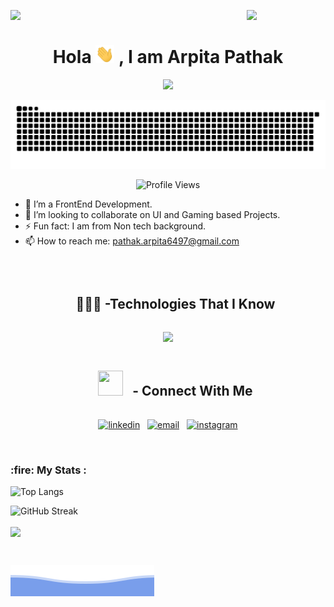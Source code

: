 <img align="left"
  src="https://user-images.githubusercontent.com/65187002/144930161-2f783401-8d27-4fdf-a2f7-cc0ba32f1f1f.gif"
  width="25%" style="display:inline;"><img align="right"
  src="https://user-images.githubusercontent.com/65187002/144930161-2f783401-8d27-4fdf-a2f7-cc0ba32f1f1f.gif"
  width="25%" style="display:inline;">
<br>
<p align="center">
<h1 align="center">Hola <img src="https://raw.githubusercontent.com/ABSphreak/ABSphreak/master/gifs/Hi.gif"
    width="30px"> , I am Arpita Pathak</h1>
</p>
<p align="center">
  <img
    src="https://readme-typing-svg.herokuapp.com/?lines=Hi+There+👋;Welcome+to+my+profile!;I'm+from+India;I'm+a+WEB+DEVELOPER!&font=Fira%20Code&color=%23D62F79&center=true&width=280&height=50">
</p>
<p align="center">
  <img src="https://github.com/7oSkaaa/7oSkaaa/blob/output/github-contribution-grid-snake.svg?" alt="Snake Game" />
</p>
<p align="center">
  <img src="https://komarev.com/ghpvc/?username=pathak-arpita&style=plastic&color=blueviolet" alt="Profile Views" />
</p>

- 🌱 I’m a FrontEnd Development.
- 👯 I’m looking to collaborate on UI and Gaming based Projects.
- ⚡ Fun fact: I am from Non tech background.
- 📫 How to reach me: pathak.arpita6497@gmail.com

<br>

<!--h1 without bottom border-->
<div id="user-content-toc">
  <ul align="center">
    <summary>
      <h2 style="display: inline-block">👨🏻‍💻 -Technologies That I Know</h2>
    </summary>
  </ul>
</div>
<!--tech stack icons-->
<p align="center">
  <a href="https://skillicons.dev">
    <img
      src="https://skillicons.dev/icons?i=git,css,figma,redis,github,html,java,js,linux,md,materialui,nextjs,postman,react,redux,tailwind,ts,vscode" />
  </a>
</p>


<!-- Connect with me -->
<div id="user-content-toc">
  <ul align="center">
    <summary>
      <h2 style="display: inline-block"><img src="https://media.giphy.com/media/iY8CRBdQXODJSCERIr/giphy.gif" width="40"
          height="40" style="margin-right: 10px;"> - Connect With Me</h2>
    </summary>
  </ul>
</div>

<!--icons and links-->
<p align="center">
  <a href="https://www.linkedin.com/in/arpita-pathak-825a7a1b1/" target="_blank"><img align="center"
      src="https://user-images.githubusercontent.com/88904952/234979284-68c11d7f-1acc-4f0c-ac78-044e1037d7b0.png"
      alt="linkedin" height="50" width="50" /></a>&nbsp;&nbsp;
  <a href="mailto:pathak.arpita6497@gmail.com?subject=Hi%20Arpita%20,%20nice%20to%20meet%20you!" target="_blank"><img align="center"
     src="https://skillicons.dev/icons?i=gmail"
      alt="email" height="50" width="50"/></a>&nbsp;&nbsp;
  <a href="https://www.instagram.com/sele_no_phile_0/" target="_blank"><img align="center"
      src="https://user-images.githubusercontent.com/88904952/234981169-2dd1e58f-4b7e-468c-8213-034ba62156c3.png"
      alt="instagram" height="50" width="50" /></a>

</p>
<br />


<h3>:fire: My Stats :</h3>

![Top
Langs](https://github-readme-stats.vercel.app/api/top-langs/?username=pathak-arpita&layout=compact&theme=vision-friendly-dark)

![GitHub
Streak](http://github-readme-streak-stats.herokuapp.com?user=pathak-arpita&theme=dark&hide_border=true&currStreakLabel=DDDDDD)
<!-- <img src="https://github-readme-stats.vercel.app/api?username=Arunsinghpundir&show_icons=true&locale=en" alt="ArunSinghPundir" /> -->

<p>
  <a href="https://github.com/pathak-arpita"><span>
      <img align="center"
        src="https://github-profile-summary-cards.vercel.app/api/cards/profile-details?username=pathak-arpita&theme=dracula" />
    </span></a>
</p>
<!-- GitHub Cup's   -->
<p><img src="https://github-profile-trophy.vercel.app/?username=pathak-arpita&theme=vue" alt="" /> </p>

![](https://github.com/amandewatnitrr/amandewatnitrr/blob/main/imgs/bottom_header.svg)
